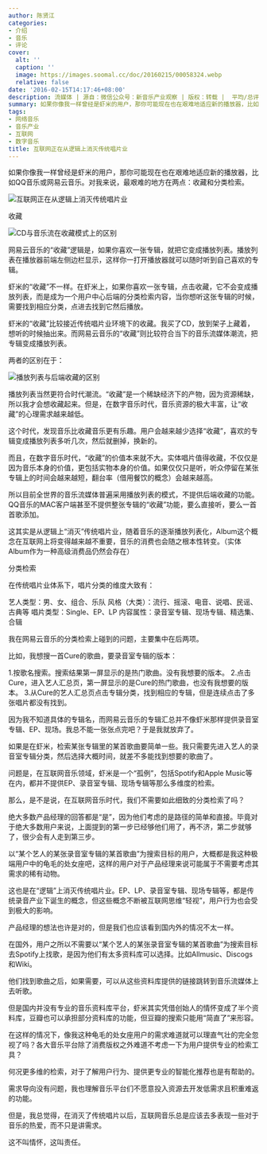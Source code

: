 ```yaml
---
author: 陈贤江
categories:
- 介绍
- 音乐
- 评论
cover:
  alt: ''
  caption: ''
  image: https://images.soomal.cc/doc/20160215/00058324.webp
  relative: false
date: '2016-02-15T14:17:46+08:00'
description: 流媒体 | 源自：微信公众号：新音乐产业观察 | 版权：转载 |  平均/总评分：10.00/10
summary: 如果你像我一样曾经是虾米的用户，那你可能现在也在艰难地适应新的播放器，比如QQ音乐或网易云音乐。对我来说，最艰难的地方在两点：收藏和分类检索。网易云音乐的“收藏”逻辑是，如果你喜欢一张专辑，就把它变成播放列表……
tags:
- 网络音乐
- 音乐产业
- 互联网
- 数字音乐
title: 互联网正在从逻辑上消灭传统唱片业
---
```


如果你像我一样曾经是虾米的用户，那你可能现在也在艰难地适应新的播放器，比如QQ音乐或网易云音乐。对我来说，最艰难的地方在两点：收藏和分类检索。

![互联网正在从逻辑上消灭传统唱片业](https://images.soomal.cc/doc/20160215/00058324.webp)





收藏

![CD与音乐流在收藏模式上的区别](https://images.soomal.cc/doc/20160215/00058322.webp)





网易云音乐的“收藏”逻辑是，如果你喜欢一张专辑，就把它变成播放列表。播放列表在播放器前端左侧边栏显示，这样你一打开播放器就可以随时听到自己喜欢的专辑。

虾米的“收藏”不一样。在虾米上，如果你喜欢一张专辑，点击收藏，它不会变成播放列表，而是成为一个用户中心后端的分类检索内容，当你想听这张专辑的时候，需要找到相应分类，点进去找到它然后播放。

虾米的“收藏”比较接近传统唱片业环境下的收藏。我买了CD，放到架子上藏着，想听的时候抽出来。而网易云音乐的“收藏”则比较符合当下的音乐流媒体潮流，把专辑变成播放列表。

两者的区别在于：

![播放列表与后端收藏的区别](https://images.soomal.cc/doc/20160215/00058323.webp)





播放列表当然更符合时代潮流。“收藏”是一个稀缺经济下的产物，因为资源稀缺，所以我才会想收藏起来。但是，在数字音乐时代，音乐资源的极大丰富，让“收藏”的心理需求越来越低。

这个时代，发现音乐比收藏音乐更有乐趣。用户会越来越少选择“收藏”，喜欢的专辑变成播放列表多听几次，然后就删掉，换新的。

而且，在数字音乐时代，“收藏”的价值本来就不大。实体唱片值得收藏，不仅仅是因为音乐本身的价值，更包括实物本身的价值。如果仅仅只是听，听众停留在某张专辑上的时间会越来越短，翻台率（借用餐饮的概念）会越来越高。

所以目前全世界的音乐流媒体普遍采用播放列表的模式，不提供后端收藏的功能。QQ音乐的MAC客户端甚至不提供整张专辑的“收藏”功能，要么直接听，要么一首首歌添加。

这其实是从逻辑上“消灭”传统唱片业，随着音乐的逐渐播放列表化，Album这个概念在互联网上将变得越来越不重要，音乐的消费也会随之根本性转变。（实体Album作为一种高级消费品仍然会存在）

分类检索

在传统唱片业体系下，唱片分类的维度大致有：


艺人类型：男、女、组合、乐队
风格（大类）：流行、摇滚、电音、说唱、民谣、古典等
唱片类型：Single、EP、LP
内容属性：录音室专辑、现场专辑、精选集、合辑


我在网易云音乐的分类检索上碰到的问题，主要集中在后两项。

比如，我想搜一首Cure的歌曲，要录音室专辑的版本：


1.按歌名搜索。搜索结果第一屏显示的是热门歌曲。没有我想要的版本。
2.点击Cure，进入艺人汇总页，第一屏显示的是Cure的热门歌曲，也没有我想要的版本。
3.从Cure的艺人汇总页点击专辑分类，找到相应的专辑，但是连续点击了多张唱片都没有找到。


因为我不知道具体的专辑名，而网易云音乐的专辑汇总并不像虾米那样提供录音室专辑、EP、现场。我总不能一张张点完吧？于是我就放弃了。

如果是在虾米，检索某张专辑里的某首歌曲要简单一些。我只需要先进入艺人的录音室专辑分类，然后选择大概时间，就差不多能找到想要的歌曲了。

问题是，在互联网音乐领域，虾米是一个“孤例”，包括Spotify和Apple Music等在内，都并不提供EP、录音室专辑、现场专辑等那么多维度的检索。

那么，是不是说，在互联网音乐时代，我们不需要如此细致的分类检索了吗？

绝大多数产品经理的回答都是“是”，因为他们考虑的是路径的简单和直接。毕竟对于绝大多数用户来说，上面提到的第一步已经够他们用了，再不济，第二步就够了，很少会有人走到第三步。

以“某个艺人的某张录音室专辑的某首歌曲”为搜索目标的用户，大概都是我这种极端用户中的龟毛的处女座吧，这样的用户对于产品经理来说可能属于不需要考虑其需求的稀有动物。

这也是在“逻辑”上消灭传统唱片业。EP、LP、录音室专辑、现场专辑等，都是传统录音产业下诞生的概念，但这些概念不断被互联网思维“轻视”，用户行为也会受到极大的影响。

产品经理的想法也许是对的，但是我们也应该看到国内外的情况不太一样。

在国外，用户之所以不需要以“某个艺人的某张录音室专辑的某首歌曲”为搜索目标去Spotify上找歌，是因为他们有太多资料库可以选择。比如Allmusic、Discogs和Wiki。

他们找到歌曲之后，如果需要，可以从这些资料库提供的链接跳转到音乐流媒体上去听歌。

但是国内并没有专业的音乐资料库平台，虾米其实凭借创始人的情怀变成了半个资料库，豆瓣也可以承担部分资料库的功能，但豆瓣的搜索只能用“简直了”来形容。

在这样的情况下，像我这种龟毛的处女座用户的需求难道就可以理直气壮的完全忽视了吗？各大音乐平台除了消费版权之外难道不考虑一下为用户提供专业的检索工具？

何况更多维的检索，对于了解用户行为、提供更专业的智能化推荐也是有帮助的。

需求导向没有问题，我也理解音乐平台们不愿意投入资源去开发低需求且积重难返的功能。

但是，我总觉得，在消灭了传统唱片以后，互联网音乐总是应该去多表现一些对于音乐的热爱，而不只是讲需求。

这不叫情怀，这叫责任。